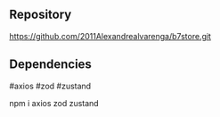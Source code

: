 ## Repository
https://github.com/2011Alexandrealvarenga/b7store.git

## Dependencies
#axios 
#zod 
#zustand

npm i axios zod zustand